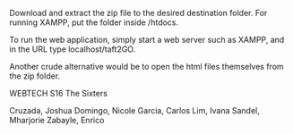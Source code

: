 Download and extract the zip file to the desired destination folder. For running XAMPP, put the folder inside /htdocs.

To run the web application, simply start a web server such as XAMPP, and in the URL type localhost/taft2GO.

Another crude alternative would be to open the html files themselves from the zip folder.



WEBTECH S16 The Sixters

Cruzada, Joshua
Domingo, Nicole
Garcia, Carlos
Lim, Ivana
Sandel, Mharjorie
Zabayle, Enrico

